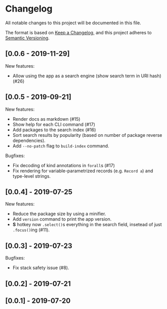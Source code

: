 # Changelog

All notable changes to this project will be documented in this file.

The format is based on [Keep a Changelog](https://keepachangelog.com/en/1.0.0/),
and this project adheres to [Semantic Versioning](https://semver.org/spec/v2.0.0.html).

## [0.0.6 - 2019-11-29]

New features:
- Allow using the app as a search engine (show search term in URI hash) (#26)

## [0.0.5 - 2019-09-21]

New features:
- Render docs as markdown (#15)
- Show help for each CLI command (#17)
- Add packages to the search index (#16)
- Sort search results by popularity (based on number of package reverse dependencies).
- Add `--no-patch` flag to `build-index` command.

Bugfixes:
- Fix decoding of kind annotations in `forall`s (#17)
- Fix rendering for variable-parametrized records (e.g. `Record a`) and type-level strings.

## [0.0.4] - 2019-07-25

New features:
- Reduce the package size by using a minifier.
- Add `version` command to print the app version.
- **S** hotkey now `.select()`s everything in the search field, insetead of just `.focus()`ing (#11).

## [0.0.3] - 2019-07-23

Bugfixes:
- Fix stack safety issue (#8).

## [0.0.2] - 2019-07-21

## [0.0.1] - 2019-07-20

